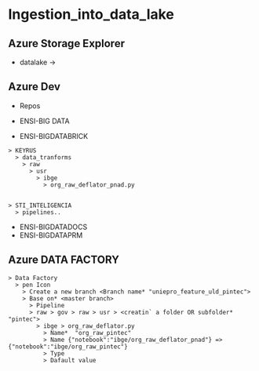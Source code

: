 # Ingestion_into_data_lake

## Azure Storage Explorer
* datalake -> 


## Azure Dev
* Repos
* ENSI-BIG DATA

* ENSI-BIGDATABRICK
```
> KEYRUS
  > data_tranforms
    > raw
      > usr
        > ibge
          > org_raw_deflator_pnad.py
          
      
> STI_INTELIGENCIA
  > pipelines..
```
* ENSI-BIGDATADOCS
* ENSI-BIGDATAPRM

## Azure DATA FACTORY
```
> Data Factory
  > pen Icon
    > Create a new branch <Branch name* "uniepro_feature_uld_pintec">
    > Base on* <master branch>
      > Pipeline
      > raw > gov > raw > usr > <creatin` a folder OR subfolder* "pintec"> 
        > ibge > org_raw_deflator.py
          > Name*  "org_raw_pintec"
          > Name {"notebook":"ibge/org_raw_deflator_pnad"} => {"notebook":"ibge/org_raw_pintec"}
          > Type
          > Dafault value
        
```
 
